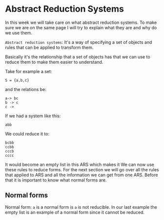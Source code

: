 # Abstract Reduction Systems

In this week we will take care on what abstract reduction systems.
To make sure we are on the same page I will try to explain what they are and why do we use them.

`Abstract reduction systems`: It's a way of specifying a set of objects and rules that can be applied to transform them.

Basically it's the relationship that a set of objects has that we can use to reduce them to make them easier to understand.

Take for example a set:

```
S = {a,b,c}
```
and the relations be:

```
a-> bc
b -> c
c ->

```
If we had a system like this:

```
abb
```
We could reduce it to:
```
bcbb
ccbb
cccb
cccc

```
It would become an empty list in this ARS which makes it
We can now use these rules to reduce forms. For the next section we will go over all the rules that applied to ARS and all the information we can get from one ARS. Before that it is important to know what normal forms are.

## Normal forms

Normal form: `a` is a normal form is `a` is not reducible. In our last example the empty list is an example of a normal form since it cannot be reduced.
